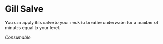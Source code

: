 # Gill Salve

You can apply this salve to your neck to breathe underwater for a number of minutes equal to your level.

*Consumable*
